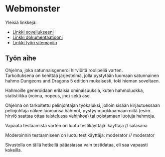 ﻿# Webmonster

Yleisiä linkkejä:

* [Linkki sovellukseeni](http://heikkiah.users.cs.helsinki.fi/webmonster/)
* [Linkki dokumentaatiooni](https://github.com/HeikkiHei/webmonster/blob/master/doc/dokumentaatio.pdf)
* [Linkki työn sitemapiin](http://heikkiah.users.cs.helsinki.fi/webmonster/sitemap)

## Työn aihe
   
Ohjelma, joka satunnaisgeneroi hirviöitä roolipeliä varten.   
Tarkoituksena on kehittää järjestelmä, jolla pystytään luomaan satunnainen hahmo Dungeons and Dragons 5 edition mukaisesti, toki hieman soveltaen.   
   
Hahmoille generoidaan erilaisia ominaisuuksia, kuten hahmoluokka, statistiikka (voima, nopeus, jne) sekä ase.   

Ohjelma on tarkoitettu pelinjohtajan työkaluksi, jolloin sisään kirjautuessaan pelinjohtaja näkee luomansa hahmot, pystyy muokkaamaan niitä (esim. hirviö saattaa ottaa taistelussa vahinkoa) tai poistamaan luotuja hahmoja.   

Vapaata testaamista varten on luotu testikäyttäjä:
kayttaja // salasana

Moderoinnin testaamiseen on luotu testikäyttäjä:
moderator // moderator

Sivustolla on tällä hetkellä pääasiassa vain testidataa, eli saa vapaasti kokeilla.
